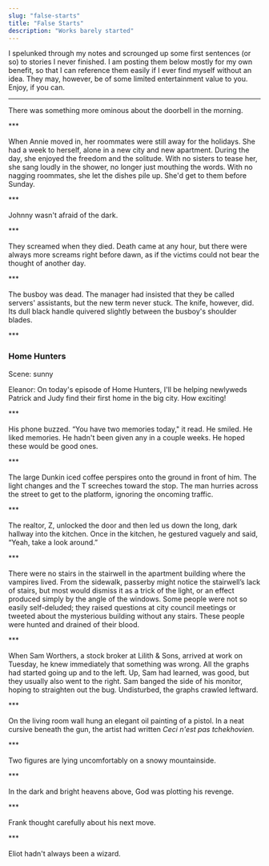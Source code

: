 ```yaml
---
slug: "false-starts"
title: "False Starts"
description: "Works barely started"
---
```


I spelunked through my notes and scrounged up some first sentences (or so) to stories
I never finished. I am posting them below mostly for my own benefit, so that I can
reference them easily if I ever find myself without an idea. They may, however, be
of some limited entertainment value to you. Enjoy, if you can.

---


There was something more ominous about the doorbell in the morning.

\*\*\*

When Annie moved in, her roommates were still away for the holidays. She had a week to herself, alone in a new city and new apartment. During the day, she enjoyed the freedom and the solitude. With no sisters to tease her, she sang loudly in the shower, no longer just mouthing the words. With no nagging roommates, she let the dishes pile up. She'd get to them before Sunday.

\*\*\*

Johnny wasn't afraid of the dark.

\*\*\*

They screamed when they died. Death came at any hour, but there were always more screams right before dawn, as if the victims could not bear the thought of another day.

\*\*\*

The busboy was dead. The manager had insisted that they be called servers' assistants, but the new term never stuck. The knife, however, did. Its dull black handle quivered slightly between the busboy's shoulder blades.

\*\*\*

### Home Hunters

Scene: sunny

Eleanor: On today's episode of Home Hunters, I'll be helping newlyweds Patrick and Judy find their first home in the big city. How exciting!


\*\*\*

His phone buzzed. “You have two memories today," it read. He smiled. He liked memories. He hadn't been given any in a couple weeks. He hoped these would be good ones.

\*\*\*

The large Dunkin iced coffee perspires onto the ground in front of him. The light changes and the T screeches toward the stop. The man hurries across the street to get to the platform, ignoring the oncoming traffic.

\*\*\*

The realtor, Z, unlocked the door and then led us down the long, dark hallway into the kitchen. Once in the kitchen, he gestured vaguely and said, “Yeah, take a look around.”

\*\*\*

There were no stairs in the stairwell in the apartment building where the vampires lived.  From the sidewalk, passerby might notice the stairwell’s lack of stairs, but most would dismiss it as a trick of the light, or an effect produced simply by the angle of the windows. Some people were not so easily self-deluded; they raised questions at city council meetings or tweeted about the mysterious building without any stairs. These people were hunted and drained of their blood.

\*\*\*

When Sam Worthers, a stock broker at Lilith & Sons, arrived at work on Tuesday, he knew immediately that something was wrong. All the graphs had started going up and to the left. Up, Sam had learned, was good, but they usually also went to the right. Sam banged the side of his monitor, hoping to straighten out the bug. Undisturbed, the graphs crawled leftward.

\*\*\*

On the living room wall hung an elegant oil painting of a pistol. In a neat
cursive beneath the gun, the artist had written _Ceci n'est pas tchekhovien._

\*\*\*

Two figures are lying uncomfortably on a snowy mountainside.

\*\*\*

In the dark and bright heavens above, God was plotting his revenge.

\*\*\*

Frank thought carefully about his next move.

\*\*\*

Eliot hadn't always been a wizard.



